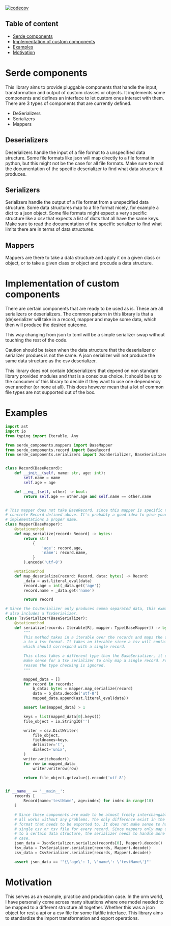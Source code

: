 [![codecov](https://codecov.io/gh/MitchellBerend/serde_components/branch/master/graph/badge.svg?token=Yh8LDG6KTt)](https://codecov.io/gh/MitchellBerend/serde_components)

Table of content
---

- [Serde components](#serde-components)
- [Implementation of custom components](#implementation-of-custom-components)
- [Examples](#examples)
- [Motivation](#motivation)

# Serde components

This library aims to provide pluggable components that handle the input,
transformation and output of custom classes or objects. It implements some
components and defines an interface to let custom ones interact with them. There
are 3 types of components that are currently defined.

 - DeSerializers
 - Serializers
 - Mappers

## Deserializers

Deserializers handle the input of a file format to a unspecified data structure.
Some file formats like json will map directly to a file format in python, but
this might not be the case for all file formats. Make sure to read the
documentation of the specific deserializer to find what data structure it
produces.

## Serializers

Serializers handle the output of a file format from a unspecified data
structure. Some data structures map to a file format nicely, for example a dict
to a json object. Some file formats might expect a very specific structure like
a csv that expects a list of dicts that all have the same keys. Make sure to
read the documentation of the specific serializer to find what limits there
are in terms of data structures.

## Mappers

Mappers are there to take a data structure and apply it on a given class or
object, or to take a given class or object and procude a data structure.

# Implementation of custom components

There are certain components that are ready to be used as is. These are all
serializers or deserializers. The common pattern in this library is that a
(de)serializer will take in a record, mapper and maybe some data, which then
will produce the desired outcome.

This way changing from json to toml will be a simple serializer swap without
touching the rest of the code.

Caution should be taken when the data structure that the deserializer or
serializer produes is not the same. A json serializer will not produce the same
data structure as the csv deserializer.

This library does not contain (de)serializers that depend on non standard
library provided modules and that is a conscious choice. It should be up to the
consumer of this library to decide if they want to use one dependency over
another (or none at all). This does however mean that a lot of common file types
are not supported out of the box.

# Examples

```python
import ast
import io
from typing import Iterable, Any

from serde_components.mappers import BaseMapper
from serde_components.record import BaseRecord
from serde_components.serializers import JsonSerializer, BaseSerializer


class Record(BaseRecord):
    def __init__(self, name: str, age: int):
        self.name = name
        self.age = age

    def __eq__(self, other) -> bool:
        return self.age == other.age and self.name == other.name


# This mapper does not take BaseRecord, since this mapper is specific to the
# concrete Record defined above. It's probably a good idea to give your own
# implementations a proper name.
class Mapper(BaseMapper):
    @staticmethod
    def map_serialize(record: Record) -> bytes:
        return str(
            {
                'age': record.age,
                'name': record.name,
            }
        ).encode('utf-8')

    @staticmethod
    def map_deserialize(record: Record, data: bytes) -> Record:
        _data = ast.literal_eval(data)
        record.age = int(_data.get('age'))
        record.name = _data.get('name')

        return record

# Since the CsvSerializer only produces comma separated data, this exmaple
# also includes a TsvSerializer.
class TsvSerializer(BaseSerializer):
    @staticmethod
    def serialize(records: Iterable[R], mapper: Type[BaseMapper]) -> bytes:
        """
        This method takes in a iterable over the records and maps the data from
        a to a tsv format. It takes an iterable since a tsv will contain rows
        which should correspond with a single record.

        This class takes a different type than the BaseSerializer, it does not
        make sense for a tsv serializer to only map a single record. For this
        reason the type checking is ignored.
        """

        mapped_data = []
        for record in records:
            b_data: bytes = mapper.map_serialize(record)
            data = b_data.decode('utf-8')
            mapped_data.append(ast.literal_eval(data))

        assert len(mapped_data) > 1

        keys = list(mapped_data[0].keys())
        file_object = io.StringIO('')

        writer = csv.DictWriter(
            file_object,
            fieldnames=keys,
            delimiter='t',
            dialect='unix',
        )
        writer.writeheader()
        for row in mapped_data:
            writer.writerow(row)

        return file_object.getvalue().encode('utf-8')


if __name__ == '__main__':
    records [
        Record(name='testName', age=index) for index in range(10)
    ]

    # Since these components are made to be almost freely interchangable, this
    # all works without any problems. The only difference exist in the file
    # format that needs to be exported to. It does not make sense to have a
    # single csv or tsv file for every record. Since mappers only map one record
    # to a certain data structure, the serializer needs to handle more than one
    # case.
    json_data = JsonSerializer.serialize(records[0], Mapper).decode()
    tsv_data = TsvSerializer.serialize(records, Mapper).decode()
    csv_data = CsvSerializer.serialize(records, Mapper).decode()

    assert json_data == '"{\'age\': 1, \'name\': \'testName\'}"'
```

# Motivation

This serves as an example, practice and production case. In the orm world, I
have personally come across many situations where one model needed to be mapped
to a different structure all together. Whether this was a json object for rest a
api or a csv file for some flatfile interface. This library aims to standardize
the import transformation and export operations.
